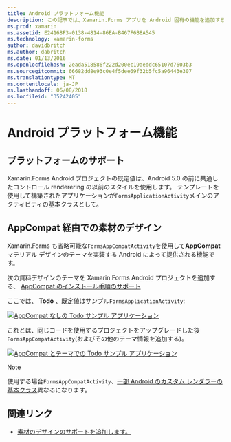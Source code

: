 ```yaml
---
title: Android プラットフォーム機能
description: この記事では、Xamarin.Forms アプリを Android 固有の機能を追加する方法について説明し、マテリアルの設計に焦点を当てています。
ms.prod: xamarin
ms.assetid: E24168F3-0138-4814-86EA-B467F6B8A545
ms.technology: xamarin-forms
author: davidbritch
ms.author: dabritch
ms.date: 01/13/2016
ms.openlocfilehash: 2eada518586f222d200ec19aeddc65107d7603b3
ms.sourcegitcommit: 66682dd8e93c0e4f5dee69f32b5fc5a96443e307
ms.translationtype: MT
ms.contentlocale: ja-JP
ms.lasthandoff: 06/08/2018
ms.locfileid: "35242405"
---
```

# <a name="android-platform-features"></a>Android プラットフォーム機能

## <a name="platform-support"></a>プラットフォームのサポート

Xamarin.Forms Android プロジェクトの既定値は、Android 5.0 の前に共通したコントロール renderering の以前のスタイルを使用します。 テンプレートを使用して構築されたアプリケーションが`FormsApplicationActivity`メインのアクティビティの基本クラスとして。

## <a name="material-design-via-appcompat"></a>AppCompat 経由での素材のデザイン

Xamarin.Forms も省略可能な`FormsAppCompatActivity`を使用して**AppCompat**マテリアル デザインのテーマを実装する Android によって提供される機能です。

次の資料デザインのテーマを Xamarin.Forms Android プロジェクトを追加する、 [AppCompat のインストール手順のサポート](appcompat.md)

ここでは、 **Todo** 、既定値はサンプル`FormsApplicationActivity`:

[![](images/before-appcompat-sml.png "AppCompat なしの Todo サンプル アプリケーション")](images/before-appcompat.png#lightbox "AppCompat なしの Todo サンプル アプリケーション")

これとは、同じコードを使用するプロジェクトをアップグレードした後`FormsAppCompatActivity`(およびその他のテーマ情報を追加する)。

[![](images/post-appcompat-sml.png "AppCompat とテーマでの Todo サンプル アプリケーション")](images/post-appcompat.png#lightbox "AppCompat とテーマでの Todo サンプル アプリケーション")

> [!NOTE]
> 使用する場合`FormsAppCompatActivity`、[一部 Android のカスタム レンダラーの基本クラス](~/xamarin-forms/app-fundamentals/custom-renderer/renderers.md)異なるになります。


## <a name="related-links"></a>関連リンク

- [素材のデザインのサポートを追加します。](appcompat.md)
